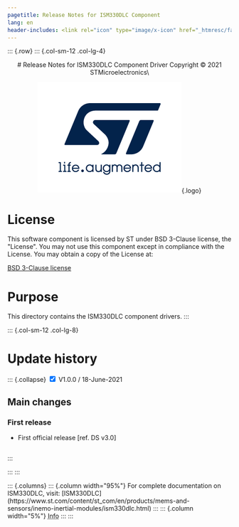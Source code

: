 ```yaml
---
pagetitle: Release Notes for ISM330DLC Component
lang: en
header-includes: <link rel="icon" type="image/x-icon" href="_htmresc/favicon.png" />
---
```


::: {.row}
::: {.col-sm-12 .col-lg-4}

<center>
# Release Notes for ISM330DLC Component Driver
Copyright &copy; 2021 STMicroelectronics\

[![ST logo](_htmresc/st_logo_2020.png)](https://www.st.com){.logo}
</center>

# License

This software component is licensed by ST under BSD 3-Clause license, the "License".
You may not use this component except in compliance with the License. You may obtain a copy of the License at:

[BSD 3-Clause license](https://opensource.org/licenses/BSD-3-Clause)

# Purpose

This directory contains the ISM330DLC component drivers.
:::

::: {.col-sm-12 .col-lg-8}
# Update history

::: {.collapse}
<input type="checkbox" id="collapse-section1" checked aria-hidden="true">
<label for="collapse-section1" aria-hidden="true">V1.0.0 / 18-June-2021</label>
<div>			

## Main changes

### First release

- First official release [ref. DS v3.0]

##

</div>
:::

:::
:::

<footer class="sticky">
::: {.columns}
::: {.column width="95%"}
For complete documentation on ISM330DLC,
visit:
[ISM330DLC](https://www.st.com/content/st_com/en/products/mems-and-sensors/inemo-inertial-modules/ism330dlc.html)
:::
::: {.column width="5%"}
<abbr title="Based on template cx566953 version 2.0">Info</abbr>
:::
:::
</footer>
